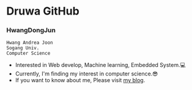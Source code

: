 # Druwa GitHub

### **HwangDongJun**<br>
`Hwang Andrea Joon`<br>
`Sogang Univ.`<br>
`Computer Science`<br>

- Interested in Web develop, Machine learning, Embedded System.💻
- Currently, I'm finding my interest in computer science.😎
- If you want to know about me, Please visit <a href="https://velog.io/@wbsl0427">my blog</a>.

<!---
Druwa-git/Druwa-git is a ✨ special ✨ repository because its `README.md` (this file) appears on your GitHub profile.
You can click the Preview link to take a look at your changes.
--->
